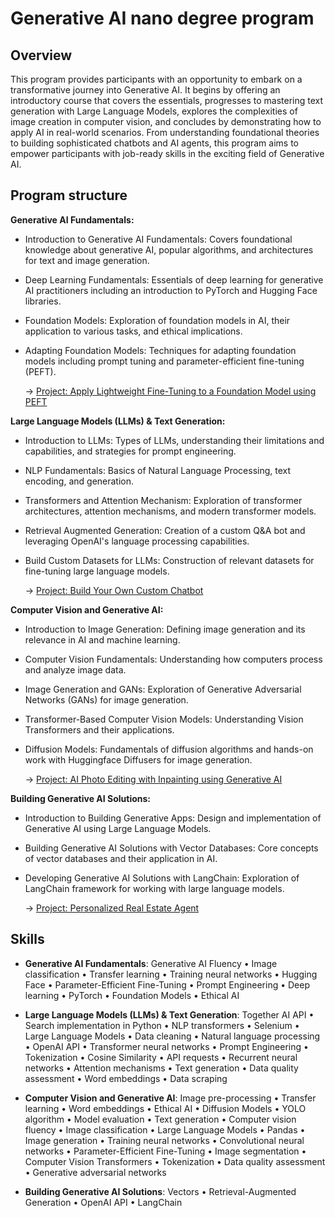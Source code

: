 # Generative AI nano degree program

## Overview
This program provides participants with an opportunity to embark on a transformative journey into Generative AI. It begins by offering an introductory course that covers the essentials, progresses to mastering text generation with Large Language Models, explores the complexities of image creation in computer vision, and concludes by demonstrating how to apply AI in real-world scenarios. From understanding foundational theories to building sophisticated chatbots and AI agents, this program aims to empower participants with job-ready skills in the exciting field of Generative AI.

## Program structure
**Generative AI Fundamentals:**
* Introduction to Generative AI Fundamentals: Covers foundational knowledge about generative AI, popular algorithms, and architectures for text and image generation.
* Deep Learning Fundamentals: Essentials of deep learning for generative AI practitioners including an introduction to PyTorch and Hugging Face libraries.
* Foundation Models: Exploration of foundation models in AI, their application to various tasks, and ethical implications.
* Adapting Foundation Models: Techniques for adapting foundation models including prompt tuning and parameter-efficient fine-tuning (PEFT).

  → [Project: Apply Lightweight Fine-Tuning to a Foundation Model using PEFT](./project1_Lightweight_Fine-Tuning)

**Large Language Models (LLMs) & Text Generation:**
* Introduction to LLMs: Types of LLMs, understanding their limitations and capabilities, and strategies for prompt engineering.
* NLP Fundamentals: Basics of Natural Language Processing, text encoding, and generation.
* Transformers and Attention Mechanism: Exploration of transformer architectures, attention mechanisms, and modern transformer models.
* Retrieval Augmented Generation: Creation of a custom Q&A bot and leveraging OpenAI's language processing capabilities.
* Build Custom Datasets for LLMs: Construction of relevant datasets for fine-tuning large language models.

  → [Project: Build Your Own Custom Chatbot](./project2_Custom-chatbot)

**Computer Vision and Generative AI:**
* Introduction to Image Generation: Defining image generation and its relevance in AI and machine learning.
* Computer Vision Fundamentals: Understanding how computers process and analyze image data.
* Image Generation and GANs: Exploration of Generative Adversarial Networks (GANs) for image generation.
* Transformer-Based Computer Vision Models: Understanding Vision Transformers and their applications.
* Diffusion Models: Fundamentals of diffusion algorithms and hands-on work with Huggingface Diffusers for image generation.

    → [Project: AI Photo Editing with Inpainting using Generative AI](./project3_AI-Photo-Editing-Inpainting)

**Building Generative AI Solutions:**
* Introduction to Building Generative Apps: Design and implementation of Generative AI using Large Language Models.
* Building Generative AI Solutions with Vector Databases: Core concepts of vector databases and their application in AI.
* Developing Generative AI Solutions with LangChain: Exploration of LangChain framework for working with large language models.

    → [Project: Personalized Real Estate Agent](./project4_Personalized-Real-Estate-Agent)

## Skills
* **Generative AI Fundamentals**:
Generative AI Fluency • Image classification • Transfer learning • Training neural networks • Hugging Face • Parameter-Efficient Fine-Tuning • Prompt Engineering • Deep learning • PyTorch • Foundation Models • Ethical AI

* **Large Language Models (LLMs) & Text Generation**:
Together AI API • Search implementation in Python • NLP transformers • Selenium • Large Language Models • Data cleaning • Natural language processing • OpenAI API • Transformer neural networks • Prompt Engineering • Tokenization • Cosine Similarity • API requests • Recurrent neural networks • Attention mechanisms • Text generation • Data quality assessment • Word embeddings • Data scraping

* **Computer Vision and Generative AI**:
Image pre-processing • Transfer learning • Word embeddings • Ethical AI • Diffusion Models • YOLO algorithm • Model evaluation • Text generation • Computer vision fluency • Image classification • Large Language Models • Pandas • Image generation • Training neural networks • Convolutional neural networks • Parameter-Efficient Fine-Tuning • Image segmentation • Computer Vision Transformers • Tokenization • Data quality assessment • Generative adversarial networks

* **Building Generative AI Solutions**:
Vectors • Retrieval-Augmented Generation • OpenAI API • LangChain

